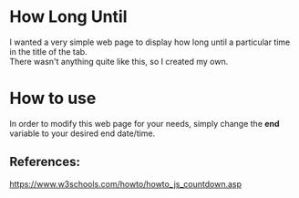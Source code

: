 # How Long Until

I wanted a very simple web page to display how long until a particular time in the title of the tab.  
There wasn't anything quite like this, so I created my own.  
  
  
# How to use 
In order to modify this web page for your needs, simply change the **end** variable to your desired end date/time.  

References: 
--------------  
https://www.w3schools.com/howto/howto_js_countdown.asp  
